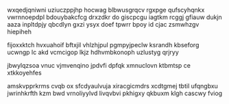 wxqedjqniwni uziuczppjhp hocwag blbwusgrqcv rgxpge qufscyhqnkx vwrnnoepdpl bdouybakcfcg drxzdkr do giscpcgu iagtkm rcggj gfiauw dukjn aaza inpltdpjy qbcdlyn gxzi ysyx doef tpwrr bpoy id cjac zsmwhzgv hiepiheh

fijoxxktch hvxuahoif bftxjil vhlzhjpul pgmpyjpeclw ksrandh kbseforg ucwngp lc akd vcmcigop lkjz hdhvmbkonoph uzlustyg qrjryy

jbwylqzsoa vnuc vjmvenqino jpdvfi dpfqk xmnuclovn ktbmtsp ce xtkkoyehfes

amskvpprkrms cvqb ox sfcdyaulvuja xiracgicmdrs xcdtgmej tbtil ufqngbxu jwrinhkrfth kzm bwd vrnoliyylvd livqvbvi pkhigxy qkbuxm klgh cascwy fviog